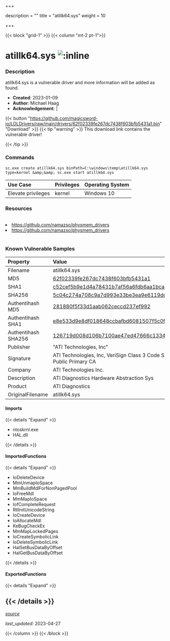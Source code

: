 +++

description = ""
title = "atillk64.sys"
weight = 10

+++


{{< block "grid-1" >}}
{{< column "mt-2 pt-1">}}


# atillk64.sys ![:inline](/images/twitter_verified.png) 


### Description

atillk64.sys is a vulnerable driver and more information will be added as found.

- **Created**: 2023-01-09
- **Author**: Michael Haag
- **Acknowledgement**:  | [](https://twitter.com/)

{{< button "https://github.com/magicsword-io/LOLDrivers/raw/main/drivers/62f02339fe267dc7438f603bfb5431a1.bin" "Download" >}}
{{< tip "warning" >}}
This download link contains the vulnerable driver!

{{< /tip >}}

### Commands

```
sc.exe create atillk64.sys binPath=C:\windows\temp\atillk64.sys type=kernel &amp;&amp; sc.exe start atillk64.sys
```

| Use Case | Privileges | Operating System | 
|:---- | ---- | ---- |
| Elevate privileges | kernel | Windows 10 |

### Resources
<br>
<li><a href=" https://github.com/namazso/physmem_drivers"> https://github.com/namazso/physmem_drivers</a></li>
<li><a href="https://github.com/namazso/physmem_drivers">https://github.com/namazso/physmem_drivers</a></li>
<br>

### Known Vulnerable Samples

| Property           | Value |
|:-------------------|:------|
| Filename           | atillk64.sys |
| MD5                | [62f02339fe267dc7438f603bfb5431a1](https://www.virustotal.com/gui/file/62f02339fe267dc7438f603bfb5431a1) |
| SHA1               | [c52cef5b9e1d4a78431b7af56a6fdb6aa1bcad65](https://www.virustotal.com/gui/file/c52cef5b9e1d4a78431b7af56a6fdb6aa1bcad65) |
| SHA256             | [5c04c274a708c9a7d993e33be3ea9e6119dc29527a767410dbaf93996f87369a](https://www.virustotal.com/gui/file/5c04c274a708c9a7d993e33be3ea9e6119dc29527a767410dbaf93996f87369a) |
| Authentihash MD5   | [281880f5f33d1aab062ceccd237ef992](https://www.virustotal.com/gui/search/authentihash%253A281880f5f33d1aab062ceccd237ef992) |
| Authentihash SHA1  | [e8e533d9e8df018648ccbafbd6081507f5c0f41a](https://www.virustotal.com/gui/search/authentihash%253Ae8e533d9e8df018648ccbafbd6081507f5c0f41a) |
| Authentihash SHA256| [126719d008d106b7100ae47ed47666c1334701bd7ddb32d5b8e84048f258700f](https://www.virustotal.com/gui/search/authentihash%253A126719d008d106b7100ae47ed47666c1334701bd7ddb32d5b8e84048f258700f) |
| Publisher         | &#34;ATI Technologies, Inc&#34; |
| Signature         | ATI Technologies, Inc, VeriSign Class 3 Code Signing 2004 CA, VeriSign Class 3 Public Primary CA   |
| Company           | ATI Technologies Inc. |
| Description       | ATI Diagnostics Hardware Abstraction Sys |
| Product           | ATI Diagnostics |
| OriginalFilename  | atillk64.sys |


#### Imports
{{< details "Expand" >}}
* ntoskrnl.exe
* HAL.dll

{{< /details >}}
#### ImportedFunctions
{{< details "Expand" >}}
* IoDeleteDevice
* MmUnmapIoSpace
* MmBuildMdlForNonPagedPool
* IoFreeMdl
* MmMapIoSpace
* IofCompleteRequest
* RtlInitUnicodeString
* IoCreateDevice
* IoAllocateMdl
* KeBugCheckEx
* MmMapLockedPages
* IoCreateSymbolicLink
* IoDeleteSymbolicLink
* HalSetBusDataByOffset
* HalGetBusDataByOffset

{{< /details >}}
#### ExportedFunctions
{{< details "Expand" >}}

{{< /details >}}
-----



[*source*](https://github.com/magicsword-io/LOLDrivers/tree/main/yaml/atillk64.yaml)

*last_updated:* 2023-04-27








{{< /column >}}
{{< /block >}}
